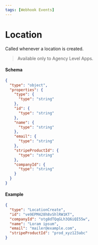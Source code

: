 ```yaml
---
tags: [Webhook Events]
---
```


# Location

Called whenever a location is created.

> Available only to Agency Level Apps.

#### Schema

```json json_schema
{
  "type": "object",
  "properties": {
    "type": {
      "type": "string"
    },
    "id": {
      "type": "string"
    },
    "name": {
      "type": "string"
    },
    "email": {
      "type": "string"
    },
    "stripeProductId": {
      "type": "string"
    },
    "companyId": {
      "type": "string"
    }
  }
}
```

#### Example

```json
{
  "type": "LocationCreate",
  "id": "ve9EPM428h8vShlRW1KT",
  "companyId": "otg8dTQqGLh3Q6iQI55w",
  "name": "Loram ipsum",
  "email": "mailer@example.com",
  "stripeProductId": "prod_xyz123abc"
}
```
